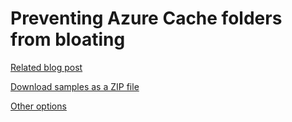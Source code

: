 Preventing Azure Cache folders from bloating
============================================

[Related blog post](https://devnet.kentico.com/articles/preventing-azure-cache-folders-from-bloating)

[Download samples as a ZIP file](https://github.com/Kentico/Samples/archive/master.zip)

[Other options](https://github.com/Kentico/Samples)